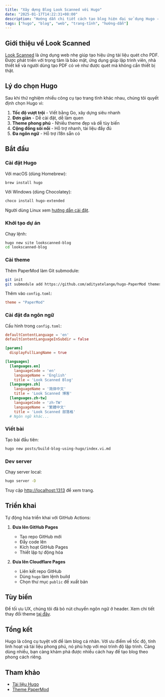 ```yaml
---
title: "Xây dựng Blog Look Scanned với Hugo"
date: "2025-01-17T14:22:31+08:00"
description: "Hướng dẫn chi tiết cách tạo blog hiện đại sử dụng Hugo - công cụ tạo trang tĩnh. Bao gồm đầy đủ các bước từ cài đặt, cấu hình, tùy biến đến triển khai - phù hợp cho mọi trình độ lập trình."
tags: ["hugo", "blog", "web", "trang-tĩnh", "hướng-dẫn"]
---
```


## Giới thiệu về Look Scanned

[Look Scanned](https://lookscanned.io) là ứng dụng web nhẹ giúp tạo hiệu ứng tài liệu quét cho PDF. Được phát triển với trọng tâm là bảo mật, ứng dụng giúp lập trình viên, nhà thiết kế và người dùng tạo PDF có vẻ như được quét mà không cần thiết bị thật.

## Lý do chọn Hugo

Sau khi thử nghiệm nhiều công cụ tạo trang tĩnh khác nhau, chúng tôi quyết định chọn Hugo vì:

1. **Tốc độ vượt trội** - Viết bằng Go, xây dựng siêu nhanh
2. **Đơn giản** - Dễ cài đặt, dễ làm quen
3. **Theme phong phú** - Nhiều theme đẹp và dễ tùy biến
4. **Cộng đồng sôi nổi** - Hỗ trợ nhanh, tài liệu đầy đủ
5. **Đa ngôn ngữ** - Hỗ trợ i18n sẵn có

## Bắt đầu

### Cài đặt Hugo

Với macOS (dùng Homebrew):

```bash
brew install hugo
```

Với Windows (dùng Chocolatey):

```bash
choco install hugo-extended
```

Người dùng Linux xem [hướng dẫn cài đặt](https://gohugo.io/installation/linux/).

### Khởi tạo dự án

Chạy lệnh:

```bash
hugo new site lookscanned-blog
cd lookscanned-blog
```

### Cài theme

Thêm PaperMod làm Git submodule:

```bash
git init
git submodule add https://github.com/adityatelange/hugo-PaperMod themes/PaperMod
```

Thêm vào `config.toml`:

```toml
theme = "PaperMod"
```

### Cài đặt đa ngôn ngữ

Cấu hình trong `config.toml`:

```toml
defaultContentLanguage = 'en'
defaultContentLanguageInSubdir = false

[params]
  displayFullLangName = true

[languages]
  [languages.en]
    languageCode = 'en'
    languageName = 'English'
    title = 'Look Scanned Blog'
  [languages.zh]
    languageName = '简体中文'
    title = 'Look Scanned 博客'
  [languages.zh-tw]
    languageCode = 'zh-TW'
    languageName = '繁體中文'
    title = 'Look Scanned 部落格'
  # Ngôn ngữ khác...
```

### Viết bài

Tạo bài đầu tiên:

```bash
hugo new posts/build-blog-using-hugo/index.vi.md
```

### Dev server

Chạy server local:

```bash
hugo server -D
```

Truy cập [http://localhost:1313](http://localhost:1313) để xem trang.

## Triển khai

Tự động hóa triển khai với GitHub Actions:

1. **Đưa lên GitHub Pages**

   - Tạo repo GitHub mới
   - Đẩy code lên
   - Kích hoạt GitHub Pages
   - Thiết lập tự động hóa

2. **Đưa lên Cloudflare Pages**
   - Liên kết repo GitHub
   - Dùng `hugo` làm lệnh build
   - Chọn thư mục `public` để xuất bản

## Tùy biến

Để tối ưu UX, chúng tôi đã bỏ nút chuyển ngôn ngữ ở header. Xem chi tiết thay đổi theme [tại đây](https://github.com/lookscanned/lookscanned-blog/blob/main/layouts/partials/header.html).

## Tổng kết

Hugo là công cụ tuyệt vời để làm blog cá nhân. Với ưu điểm về tốc độ, tính linh hoạt và tài liệu phong phú, nó phù hợp với mọi trình độ lập trình. Càng dùng nhiều, bạn càng khám phá được nhiều cách hay để tạo blog theo phong cách riêng.

## Tham khảo

- [Tài liệu Hugo](https://gohugo.io/documentation/)
- [Theme PaperMod](https://github.com/adityatelange/hugo-PaperMod)
